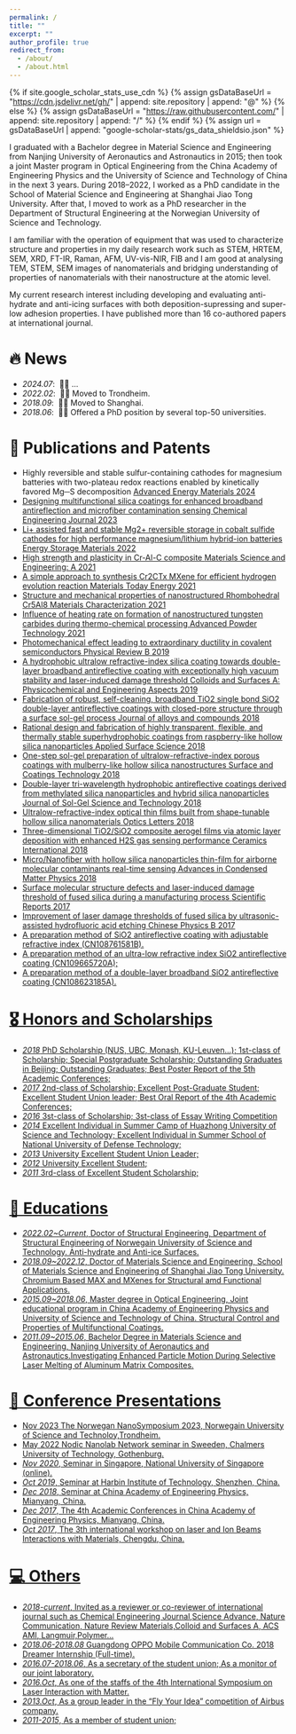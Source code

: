```yaml
---
permalink: /
title: ""
excerpt: ""
author_profile: true
redirect_from: 
  - /about/
  - /about.html
---
```


{% if site.google_scholar_stats_use_cdn %}
{% assign gsDataBaseUrl = "https://cdn.jsdelivr.net/gh/" | append: site.repository | append: "@" %}
{% else %}
{% assign gsDataBaseUrl = "https://raw.githubusercontent.com/" | append: site.repository | append: "/" %}
{% endif %}
{% assign url = gsDataBaseUrl | append: "google-scholar-stats/gs_data_shieldsio.json" %}

<span class='anchor' id='about-me'></span>


I graduated with a Bachelor degree in Material Science and Engineering from Nanjing University of Aeronautics and Astronautics in 2015; then took a joint Master program in Optical Engineering from the China Academy of Engineering Physics and the University of Science and Technology of China in the next 3 years. During 2018–2022, I worked as a PhD candidate in the School of Material Science and Engineering at Shanghai Jiao Tong University. After that, I moved to work as a PhD researcher in the Department of Structural Engineering at the Norwegian University of Science and Technology.

I am familiar with the operation of equipment that was used to characterize structure and properties in my daily research work such as STEM, HRTEM, SEM, XRD, FT-IR, Raman, AFM, UV-vis-NIR, FIB and I am good at analysing TEM, STEM, SEM images of nanomaterials and bridging understanding of properties of nanomaterials with their nanostructure at the atomic level. 

My current research interest including developing and evaluating anti-hydrate and anti-icing surfaces with both deposition-supressing and super-low adhesion properties. I have published more than 16 co-authored papers at international journal.


# 🔥 News
- *2024.07*: &nbsp;🎉🎉 ...
- *2022.02*: &nbsp;🎉🎉 Moved to Trondheim.
- *2018.09*: &nbsp;🎉🎉 Moved to Shanghai.
- *2018.06*: &nbsp;🎉🎉 Offered a PhD position by several top-50 universities.


# 📝 Publications and Patents

- Highly reversible and stable sulfur-containing cathodes for magnesium batteries with two-plateau redox reactions enabled by kinetically favored Mg─S decomposition <a href='https://onlinelibrary.wiley.com/doi/full/10.1002/aenm.202401154'> Advanced Energy Materials 2024
- Designing multifunctional silica coatings for enhanced broadband antireflection and microfiber contamination sensing <a href='https://www.sciencedirect.com/science/article/pii/S1385894723039657'> Chemical Engineering Journal 2023 
- Li+ assisted fast and stable Mg2+ reversible storage in cobalt sulfide cathodes for high performance magnesium/lithium hybrid-ion batteries <a href='https://www.sciencedirect.com/science/article/pii/S2405829722000472'> Energy Storage Materials 2022
- High strength and plasticity in Cr-Al-C composite <a href='https://www.sciencedirect.com/science/article/pii/S0921509322000922'> Materials Science and Engineering: A 2021
- A simple approach to synthesis Cr2CTx MXene for efficient hydrogen evolution reaction <a href='https://www.sciencedirect.com/science/article/pii/S2468606921000332'>  Materials Today Energy 2021
- Structure and mechanical properties of nanostructured Rhombohedral Cr5Al8 <a href='https://www.sciencedirect.com/science/article/pii/S1044580320323330'> Materials Characterization 2021
- Influence of heating rate on formation of nanostructured tungsten carbides during thermo-chemical processing <a href='https://www.sciencedirect.com/science/article/pii/S0921883120305136'> Advanced Powder Technology 2021
- Photomechanical effect leading to extraordinary ductility in covalent semiconductors <a href='https://journals.aps.org/prb/abstract/10.1103/PhysRevB.100.094110'> Physical Review B 2019
- A hydrophobic ultralow refractive-index silica coating towards double-layer broadband antireflective coating with exceptionally high vacuum stability and laser-induced damage threshold <a href='https://www.sciencedirect.com/science/article/abs/pii/S0927775718310422'> Colloids and Surfaces A: Physicochemical and Engineering Aspects 2019
- Fabrication of robust, self-cleaning, broadband TiO2 single bond SiO2 double-layer antireflective coatings with closed-pore structure through a surface sol-gel process <a href='https://www.sciencedirect.com/science/article/abs/pii/S0925838818308594'> Journal of alloys and compounds 2018
- Rational design and fabrication of highly transparent, flexible, and thermally stable superhydrophobic coatings from raspberry-like hollow silica nanoparticles <a href='https://www.sciencedirect.com/science/article/abs/pii/S0169433218301703'> Applied Surface Science 2018
- One-step sol-gel preparation of ultralow-refractive-index porous coatings with mulberry-like hollow silica nanostructures  <a href='https://www.sciencedirect.com/science/article/abs/pii/S0257897218300136'> Surface and Coatings Technology 2018
- Double-layer tri-wavelength hydrophobic antireflective coatings derived from methylated silica nanoparticles and hybrid silica nanoparticles <a href='https://link.springer.com/article/10.1007/s10971-018-4642-x'> Journal of Sol-Gel Science and Technology 2018
- Ultralow-refractive-index optical thin films built from shape-tunable hollow silica nanomaterials <a href='https://opg.optica.org/ol/abstract.cfm?uri=ol-43-8-1802'> Optics Letters 2018
- Three-dimensional TiO2/SiO2 composite aerogel films via atomic layer deposition with enhanced H2S gas sensing performance <a href='https://www.sciencedirect.com/science/article/abs/pii/S0272884217322459'> Ceramics International 2018
- Micro/Nanofiber with hollow silica nanoparticles thin-film for airborne molecular contaminants real-time sensing <a href='https://onlinelibrary.wiley.com/doi/full/10.1155/2018/4950787'> Advances in Condensed Matter Physics 2018
- Surface molecular structure defects and laser-induced damage threshold of fused silica during a manufacturing process <a href='https://www.nature.com/articles/s41598-017-18249-2'> Scientific Reports 2017
- Improvement of laser damage thresholds of fused silica by ultrasonic-assisted hydrofluoric acid etching <a href='https://iopscience.iop.org/article/10.1088/1674-1056/26/11/118104/meta'> Chinese Physics B 2017
- A preparation method of SiO2 antireflective coating with adjustable refractive index (CN108761581B).
- A preparation method of an ultra-low refractive index SiO2 antireflective coating (CN109665720A);
- A preparation method of a double-layer broadband SiO2 antireflective coating (CN108623185A).

# 🎖 Honors and Scholarships

- *2018*  PhD Scholarship (NUS, UBC, Monash, KU-Leuven...); 1st-class of Scholarship; Special Postgraduate Scholarship; 
          Outstanding Graduates in Beijing; Outstanding Graduates; Best Poster Report of the 5th Academic Conferences;
 - *2017* 2nd-class of Scholarship; Excellent Post-Graduate Student; Excellent Student Union leader; Best Oral Report of the 
          4th Academic Conferences;
- *2016*  3st-class of Scholarship; 3st-class of Essay Writing Competition
- *2014*  Excellent Individual in Summer Camp of Huazhong University of Science and Technology; Excellent Individual in Summer    School of National University of Defense Technology; 
- *2013*  University Excellent Student Union Leader;
- *2012*  University Excellent Student;                                                                        
- *2011*  3rd-class of Excellent Student Scholarship;



# 📖 Educations


- *2022.02~Current*, Doctor of Structural Engineering, Department of Structural Engineering of Norwegain University of 
                     Science and Technology. Anti-hydrate and Anti-ice Surfaces.
- *2018.09~2022.12*, Doctor of Materials Science and Engineering, School of Materials Science and Engineering of Shanghai 
                     Jiao Tong University. Chromium Based MAX and MXenes for Structural amd Functional Applications.
- *2015.09~2018.06*, Master degree in Optical Engineering, Joint educational program in China Academy of Engineering Physics and University of Science and 
                     Technology of China. Structural Control and Properties of Multifunctional Coatings.
- *2011.09~2015.06*, Bachelor Degree in Materials Science and Engineering, Nanjing University of Aeronautics and 
                     Astronautics.Investigating Enhanced Particle Motion During Selective Laser Melting of Aluminum Matrix Composites.


# 💬 Conference Presentations

- Nov 2023 The Norwegan NanoSymposium 2023, Norwegain University of Science and Technoloy,Trondheim.
- May 2022 Nodic Nanolab Network seminar in Sweeden, Chalmers University of Technology, Gothenburg.
- *Nov 2020*, Seminar in Singapore, National University of Singapore (online).
- *Oct 2019*, Seminar at Harbin Institute of Technology, Shenzhen, China.
- *Dec 2018*, Seminar at China Academy of Engineering Physics, Mianyang, China.
- *Dec 2017*, The 4th Academic Conferences in China Academy of Engineering Physics, Mianyang, China.
- *Oct 2017*, The 3th international workshop on laser and Ion Beams Interactions with Materials, Chengdu, China.

# 💻 Others  

- *2018-current*, Invited as a reviewer or co-reviewer of international journal such as Chemical Engineering Journal,Science Advance, Nature Communication, Nature Review Materials,Colloid and Surfaces A, ACS AMI, Langmuir,Polymer...
- *2018.06-2018.08* Guangdong OPPO Mobile Communication Co. 2018 Dreamer Internship (Full-time).
- *2016.07-2018.06*, As a secretary of the student union; As a monitor of our joint laboratory.   
- *2016.Oct*, As one of the staffs of the 4th International Symposium on Laser Interaction with Matter.
- *2013.Oct*, As a group leader in the “Fly Your Idea” competition of Airbus company.
- *2011-2015*, As a member of student union;
